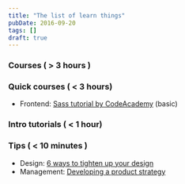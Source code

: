```yaml
---
title: "The list of learn things"
pubDate: 2016-09-20
tags: []
draft: true
---
```


### Courses ( > 3 hours )

### Quick courses ( < 3 hours)

- Frontend: [Sass tutorial by CodeAcademy](https://www.codecademy.com/en/courses/learn-sass/l) (basic)

### Intro tutorials ( < 1 hour)

### Tips ( < 10 minutes )

- Design: [6 ways to tighten up your design](http://blog.invisionapp.com/6-ways-to-tighten-up-your-designs/)
- Management: [Developing a product strategy](http://blog.invisionapp.com/how-to-develop-a-product-strategy/)
